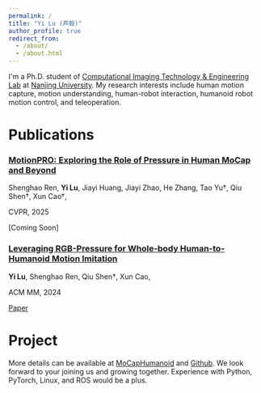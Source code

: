 ```yaml
---
permalink: /
title: "Yi Lu (芦毅)"
author_profile: true
redirect_from: 
  - /about/
  - /about.html
---
```


I'm a Ph.D. student of [Computational Imaging Technology & Engineering Lab](https://cite.nju.edu.cn) at [Nanjing University](https://www.nju.edu.cn/en/). My research interests include human motion capture, motion understanding, human-robot interaction, humanoid robot motion control, and teleoperation. 

Publications
======

### [MotionPRO: Exploring the Role of Pressure in Human MoCap and Beyond](https://cvpr.thecvf.com/virtual/2025/poster/35067)

Shenghao Ren, **Yi Lu**, Jiayi Huang, Jiayi Zhao, He Zhang, Tao Yu†, Qiu Shen†, Xun Cao†,

CVPR, 2025

[Coming Soon]



### [Leveraging RGB-Pressure for Whole-body Human-to-Humanoid Motion Imitation](https://dl.acm.org/doi/abs/10.1145/3664647.3681180)

**Yi Lu**, Shenghao Ren, Qiu Shen†, Xun Cao,

ACM MM, 2024

[Paper](https://dl.acm.org/doi/abs/10.1145/3664647.3681180)


Project
======
More details can be available at [MoCapHumanoid](https://shenqiu.njucite.cn/MoCapHumanoid/) and [Github](https://github.com/NJU-CITE-MoCapHumanoid). We look forward to your joining us and growing together. Experience with Python, PyTorch, Linux, and ROS would be a plus.

<!-- [Robot Teleoperation](https://github.com/YeeLou/Robot-Teleoperation) -->
